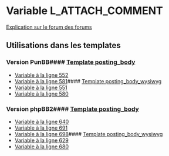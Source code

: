 # Variable L_ATTACH_COMMENT
[Explication sur le forum des forums](http://forum.forumactif.com/t294113-listing-des-variables#L_ATTACH_COMMENT)
## Utilisations dans les templates
### Version PunBB#### [Template posting_body](punbb/posting_body.md)
* [Variable à la ligne 552](../punbb/posting_body.tpl#L552)
* [Variable à la ligne 581](../punbb/posting_body.tpl#L581)#### [Template posting_body_wysiwyg](punbb/posting_body_wysiwyg.md)
* [Variable à la ligne 551](../punbb/posting_body_wysiwyg.tpl#L551)
* [Variable à la ligne 580](../punbb/posting_body_wysiwyg.tpl#L580)
### Version phpBB2#### [Template posting_body](subsilver/posting_body.md)
* [Variable à la ligne 640](../subsilver/posting_body.tpl#L640)
* [Variable à la ligne 691](../subsilver/posting_body.tpl#L691)
* [Variable à la ligne 698](../subsilver/posting_body.tpl#L698)#### [Template posting_body_wysiwyg](subsilver/posting_body_wysiwyg.md)
* [Variable à la ligne 629](../subsilver/posting_body_wysiwyg.tpl#L629)
* [Variable à la ligne 680](../subsilver/posting_body_wysiwyg.tpl#L680)